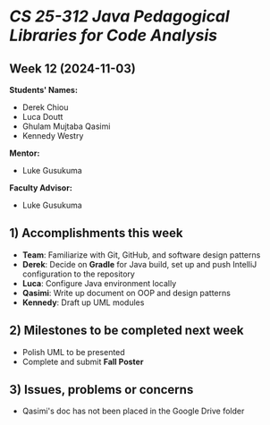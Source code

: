 # *CS 25-312 Java Pedagogical Libraries for Code Analysis*

## Week 12 (2024-11-03)

**Students' Names:**
* Derek Chiou
* Luca Doutt
* Ghulam Mujtaba Qasimi
* Kennedy Westry

**Mentor:**
* Luke Gusukuma

**Faculty Advisor:**
* Luke Gusukuma

## 1) Accomplishments this week ##
* **Team**: Familiarize with Git, GitHub, and software design patterns
* **Derek**: Decide on **Gradle** for Java build, set up and push IntelliJ configuration to the repository
* **Luca**: Configure Java environment locally
* **Qasimi**: Write up document on OOP and design patterns
* **Kennedy**: Draft up UML modules

## 2) Milestones to be completed next week ##
* Polish UML to be presented
* Complete and submit **Fall Poster**

## 3) Issues, problems or concerns ##
* Qasimi's doc has not been placed in the Google Drive folder
